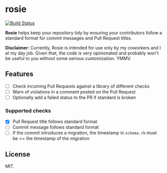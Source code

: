 # rosie

[![Build Status](https://travis-ci.org/aergonaut/rosie.svg?branch=master)](https://travis-ci.org/aergonaut/rosie)

**Rosie** helps keep your repository tidy by ensuring your contributors follow
a standard format for commit messages and Pull Request titles.

**Disclaimer**: Currently, Rosie is intended for use only by my coworkers and I
at my day job. Given that, the code is very opinionated and probably won't be
useful to you without some serious customization. YMMV.

## Features

- [ ] Check incoming Pull Requests against a library of different checks
- [ ] Warn of violations in a comment posted on the Pull Request
- [ ] Optionally add a failed status to the PR if standard is broken

### Supported checks

- [x] Pull Request title follows standard format
- [ ] Commit message follows standard format
- [ ] If the commit introduces a migration, the timestamp in `schema.rb` must be
\>= the timestamp of the migration

## License

MIT.
